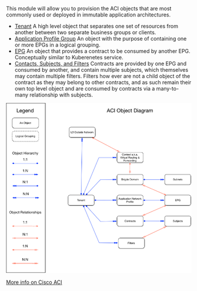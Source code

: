This module will allow you to provision the ACI objects that are most commonly used or deployed in immutable application architectures.
- [Tenant](https://www.cisco.com/c/en/us/td/docs/switches/datacenter/aci/apic/sw/1-x/Operating_ACI/guide/b_Cisco_Operating_ACI/b_Cisco_Operating_ACI_chapter_0111.html) A high level object that separates one set of resources from another between two separate business groups or clients.
- [Application Profile Group](https://www.cisco.com/c/en/us/td/docs/switches/datacenter/aci/apic/sw/1-x/Operating_ACI/guide/b_Cisco_Operating_ACI/b_Cisco_Operating_ACI_chapter_0111.html#concept_F4947E22AD2143749DAC34E69F80706F) An object with the purpose of containing one or more EPGs in a logical grouping.
- [EPG](https://www.cisco.com/c/en/us/td/docs/switches/datacenter/aci/apic/sw/1-x/Operating_ACI/guide/b_Cisco_Operating_ACI/b_Cisco_Operating_ACI_chapter_0111.html#concept_81AC0F90789B454F80E796A7029EFD1E) An object that provides a contract to be consumed by another EPG. Conceptually similar to Kuberenetes service.
- [Contacts, Subjects, and Filters](https://www.cisco.com/c/en/us/td/docs/switches/datacenter/aci/apic/sw/1-x/Operating_ACI/guide/b_Cisco_Operating_ACI/b_Cisco_Operating_ACI_chapter_01000.html) Contracts are provided by one EPG and consumed by another, and contain multiple subjects, which themselves may contain multiple filters. Filters how ever are not a child object of the contract as they may belong to other contracts, and as such remain their own top level object and are consumed by contracts via a many-to-many relationship with subjects.

![ACI Models](aci-models.png)

[More info on Cisco ACI](https://www.cisco.com/c/en/us/solutions/data-center-virtualization/application-centric-infrastructure/index.html)